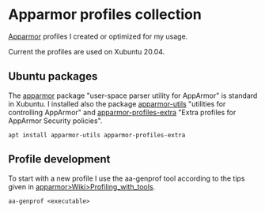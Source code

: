 ﻿# Apparmor profiles collection

[Apparmor](https://apparmor.net/) profiles I created or optimized for my usage.

Current the profiles are used on Xubuntu 20.04.

## Ubuntu packages

The [apparmor](https://packages.ubuntu.com/focal/apparmor) package
"user-space parser utility for AppArmor" is standard in Xubuntu.
I installed also the package
[apparmor-utils](https://packages.ubuntu.com/focal/apparmor-utils) "utilities for controlling AppArmor"
and
[apparmor-profiles-extra](https://packages.ubuntu.com/focal/apparmor-profiles-extra) "Extra profiles for AppArmor Security policies".

```
apt install apparmor-utils apparmor-profiles-extra
```

## Profile development

To start with a new profile I use the aa-genprof tool according to the tips given in [apparmor>Wiki>Profiling_with_tools](https://gitlab.com/apparmor/apparmor/-/wikis/Profiling_with_tools).

```
aa-genprof <executable>
```
